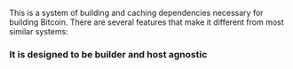 This is a system of building and caching dependencies necessary for building Bitcoin.
There are several features that make it different from most similar systems:

### It is designed to be builder and host agnostic

